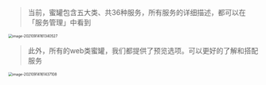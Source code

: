 > 当前，蜜罐包含五大类、共36种服务，所有服务的详细描述，都可以在「服务管理」中看到

<img src="https://hfish.net/images/image-20210914161340527.png" alt="image-20210914161340527" style="zoom:50%;" />



> 此外，所有的web类蜜罐，我们都提供了预览选项。可以更好的了解和搭配服务

<img src="https://hfish.net/images/image-20210914161437108.png" alt="image-20210914161437108" style="zoom:50%;" />
